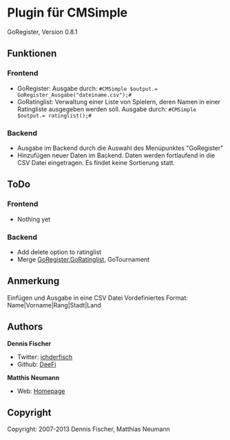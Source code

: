 Plugin für CMSimple
===================
GoRegister, Version 0.8.1

Funktionen
----------

### Frontend
- GoRegister: Ausgabe durch: `#CMSimple $output.= GoRegister_Ausgabe("dateiname.csv");#`
- GoRatinglist: Verwaltung einer Liste von Spielern, deren Namen in einer Ratingliste ausgegeben werden soll. Ausgabe durch: `#CMSimple $output.= ratinglist();#`

### Backend
- Ausgabe im Backend durch die Auswahl des Menüpunktes "GoRegister"
- Hinzufügen neuer Daten im Backend. Daten werden fortlaufend in die CSV Datei eingetragen. Es findet keine Sortierung statt.

ToDo
----
### Frontend
- Nothing yet
        
### Backend
- Add delete option to ratinglist
- Merge [GoRegister](https://github.com/DeeFi/GoRegister/),[GoRatinglist](https://github.com/DeeFi/GoRatinglist/), GoTournament

Anmerkung
---------
Einfügen und Ausgabe in eine CSV Datei
Vordefiniertes Format:
Name|Vorname|Rang|Stadt|Land

Authors
-------
**Dennis Fischer**
- Twitter: [ichderfisch](https://twitter.com/ichderfisch)
- Github: [DeeFi](https://github.com/DeeFi)

**Matthis Neumann**
- Web: [Homepage](http://www.maneumann.com)

Copyright
---------
Copyright: 2007-2013 Dennis Fischer, Matthias Neumann
